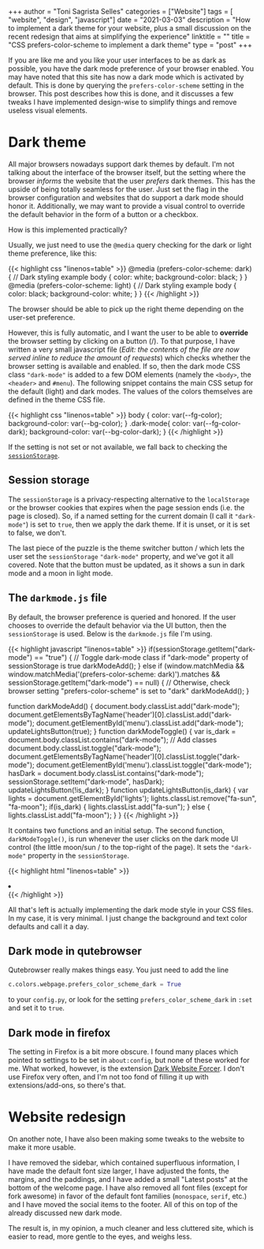 +++
author = "Toni Sagrista Selles"
categories = ["Website"]
tags = [ "website", "design", "javascript"]
date = "2021-03-03"
description = "How to implement a dark theme for your website, plus a small discussion on the recent redesign that aims at simplifying the experience"
linktitle = ""
title = "CSS prefers-color-scheme to implement a dark theme"
type = "post"
+++

If you are like me and you like your user interfaces to be as dark as possible, you have the dark mode preference of your browser enabled. You may have noted that this site has now a dark mode which is activated by default. This is done by querying the ``prefers-color-scheme`` setting in the browser. This post describes how this is done, and it discusses a few tweaks I have implemented design-wise to simplify things and remove useless visual elements.

<!--more-->

Dark theme
==========

All major browsers nowadays support dark themes by default. I'm not talking about the interface of the browser itself, but the setting where the browser *informs* the website that the user *prefers* dark themes. This has the upside of being totally seamless for the user. Just set the flag in the browser configuration and websites that do support a dark mode should honor it. Additionally, we may want to provide a visual control to override the default behavior in the form of a button or a checkbox. 

How is this implemented practically? 

Usually, we just need to use the `@media` query checking for the dark or light theme preference, like this:

{{< highlight css "linenos=table" >}}
@media (prefers-color-scheme: dark) {
    // Dark styling example
    body {
        color: white;
        background-color: black;
    }
}
@media (prefers-color-scheme: light) {
    // Dark styling example
    body {
        color: black;
        background-color: white;
    }
}
{{< /highlight >}}

The browser should be able to pick up the right theme depending on the user-set preference.

However, this is fully automatic, and I want the user to be able to **override** the browser setting by clicking on a button (<i class="fa fa-moon"></i>/<i class="fa fa-sun"></i>). To that purpose, I have written a very small javascript file (*Edit: the contents of the file are now served inline to reduce the amount of requests*) which checks whether the browser setting is available and enabled. If so, then the dark mode CSS class `"dark-mode"` is added to a few DOM elements (namely the `<body>`, the `<header>` and `#menu`). The following snippet contains the main CSS setup for the default (light) and dark modes. The values of the colors themselves are defined in the theme CSS file.

{{< highlight css "linenos=table" >}}
body {
    color: var(--fg-color);
    background-color: var(--bg-color);
}
.dark-mode{
    color: var(--fg-color-dark);
    background-color: var(--bg-color-dark);
}
{{< /highlight >}}

If the setting is not set or not available, we fall back to checking the [`sessionStorage`](https://developer.mozilla.org/en-US/docs/Web/API/Window/sessionStorage). 

Session storage
---------------

The ``sessionStorage`` is a privacy-respecting alternative to the ``localStorage`` or the browser cookies that expires when the page session ends (i.e. the page is closed). So, if a named setting for the current domain (I call it ``"dark-mode"``) is set to ``true``, then we apply the dark theme. If it is unset, or it is set to false, we don't. 

The last piece of the puzzle is the theme switcher button <i class="fa fa-moon"></i>/<i class="fa fa-sun"></i> which lets the user set the ``sessionStorage`` ``"dark-mode"`` property, and we've got it all covered. Note that the button must be updated, as it shows a sun in dark mode and a moon in light mode.

The ``darkmode.js`` file
------------------------

By default, the browser preference is queried and honored. If the user chooses to override the default behavior via the UI button, then the ``sessionStorage`` is used. Below is the ``darkmode.js`` file I'm using.

{{< highlight javascript "linenos=table" >}}
if(sessionStorage.getItem("dark-mode") == "true") {
    // Toggle dark-mode class if "dark-mode" property of sessionStorage is true
    darkModeAdd();
} else if (window.matchMedia && 
    window.matchMedia('(prefers-color-scheme: dark)').matches && 
    sessionStorage.getItem("dark-mode") == null) {
    // Otherwise, check browser setting "prefers-color-scheme" is set to "dark"
    darkModeAdd();
}

function darkModeAdd() {
    document.body.classList.add("dark-mode");
    document.getElementsByTagName('header')[0].classList.add("dark-mode");
    document.getElementById('menu').classList.add("dark-mode");
    updateLightsButton(true);
}
function darkModeToggle() {
    var is_dark = document.body.classList.contains("dark-mode");
    // Add classes
    document.body.classList.toggle("dark-mode");
    document.getElementsByTagName('header')[0].classList.toggle("dark-mode");
    document.getElementById('menu').classList.toggle("dark-mode");
    hasDark = document.body.classList.contains("dark-mode");
    sessionStorage.setItem("dark-mode", hasDark);
    updateLightsButton(!is_dark);
}
function updateLightsButton(is_dark) {
    var lights = document.getElementById('lights');
    lights.classList.remove("fa-sun", "fa-moon");
    if(is_dark) {
       lights.classList.add("fa-sun"); 
    } else {
       lights.classList.add("fa-moon"); 
    }
}
{{< /highlight >}}

It contains two functions and an initial setup. The second function, ``darkModeToggle()``, is run whenever the user clicks on the dark mode UI control (the little moon/sun <i class="fa fa-moon"></i>/<i class="fa fa-sun"></i> to the top-right of the page). It sets the ``"dark-mode"`` property in the ``sessionStorage``. 

{{< highlight html "linenos=table" >}}
<li class="menu">
    <a href="javascript:darkModeToggle()" style="border: none;" title="Toggle dark mode">
        <i class="fa fa-lightbulb-o" aria-hidden="true"></i>
    </a>
</li>
{{< /highlight >}}


All that's left is actually implementing the dark mode style in your CSS files. In my case, it is very minimal. I just change the background and text color defaults and call it a day.

Dark mode in qutebrowser
------------------------

Qutebrowser really makes things easy. You just need to add the line

```python
c.colors.webpage.prefers_color_scheme_dark = True
```
to your ``config.py``, or look for the setting ``prefers_color_scheme_dark`` in ``:set`` and set it to ``true``.

Dark mode in firefox
--------------------

The setting in Firefox is a bit more obscure. I found many places which pointed to settings to be set in ``about:config``, but none of these worked for me. What worked, however, is the extension [Dark Website Forcer](https://addons.mozilla.org/en-US/firefox/addon/dark-mode-website-switcher). I don't use Firefox very often, and I'm not too fond of filling it up with extensions/add-ons, so there's that.

Website redesign
================

On another note, I have also been making some tweaks to the website to make it more usable. 

I have removed the sidebar, which contained superfluous information, I have made the default font size larger, I have adjusted the fonts, the margins, and the paddings, and I have added a small "Latest posts" at the bottom of the welcome page. I have also removed all font files (except for fork awesome) in favor of the default font families (``monospace``, ``serif``, etc.) and I have moved the social items to the footer. All of this on top of the already discussed new dark mode.

The result is, in my opinion, a much cleaner and less cluttered site, which is easier to read, more gentle to the eyes, and weighs less.
